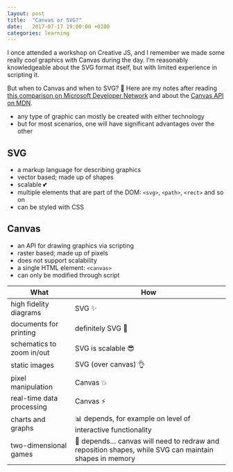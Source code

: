 ```yaml
---
layout: post
title:  "Canvas or SVG?"
date:   2017-07-17 19:00:00 +0200
categories: learning
---
```


I once attended a workshop on Creative JS, and I remember we made some really cool graphics with Canvas during the day. I’m reasonably knowledgeable about the SVG format itself, but with limited experience in scripting it.

But when to Canvas and when to SVG? 🤔 Here are my notes after reading
[this comparison on Microsoft Developer Network](https://msdn.microsoft.com/en-us/library/gg193983) and about the [Canvas API on MDN](https://developer.mozilla.org/en-US/docs/Web/API/Canvas_API).

* any type of graphic can mostly be created with either technology
* but for most scenarios, one will have significant advantages over the other

## SVG

* a markup language for describing graphics
* vector based; made up of shapes
* scalable 💕
* multiple elements that are part of the DOM:  `<svg>`, `<path>`, `<rect>` and so on
* can be styled with CSS

## Canvas

* an API for drawing graphics via scripting
* raster based; made up of pixels
* does not support scalability
* a single HTML element: `<canvas>`
* can only be modified through script

| What | How |
|---|---|
| high fidelity diagrams | SVG ✨ |
| documents for printing | definitely SVG 💪 |
| schematics to zoom in/out | SVG is scalable 😎 |
| static images | SVG (over canvas) 👌 |
| pixel manipulation | Canvas 💥 |
| real-time data processing | Canvas ⚡️ |
| charts and graphs | 📊 depends, for example on level of interactive functionality |
| two-dimensional games | 👾 depends… canvas will need to redraw and reposition shapes, while SVG can maintain shapes in memory |
